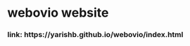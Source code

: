 <h1>webovio website</h1>


<h3>link: https://yarishb.github.io/webovio/index.html</h3>
<a href="https://yarishb.github.io/webovio/index.html"<img src="https://i.ibb.co/tXMLmGc/Screenshot-at-Feb-27-22-56-14.png" alt="Screenshot-at-Feb-27-22-56-14" border="0"></a>
